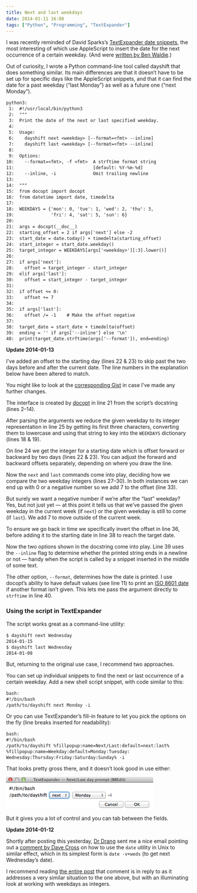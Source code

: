 ```yaml
---
title: Next and last weekdays
date: 2014-01-11 16:08
tags: ["Python", "Programming", "TextExpander"]
---
```


I was recently reminded of David Sparks’s [TextExpander date snippets][ds-dates], the most interesting of which use AppleScript to insert the date for the next occurrence of a certain weekday. (And were [written by Ben Waldie][bw].)

[ds-dates]: http://macsparky.com/blog/2013/5/text-expander-snippets-date-and-time
[bw]: http://www.tuaw.com/2013/01/21/mac-productivity-ten-textexpander-date-snippets/

Out of curiosity, I wrote a Python command-line tool called dayshift that does something similar. Its main differences are that it doesn’t have to be set up for specific days like the AppleScript snippets, and that it can find the date for a past weekday (“last Monday”) as well as a future one (“next Monday”).

    python3:
     1:  #!/usr/local/bin/python3
     2:  """
     3:  Print the date of the next or last specified weekday.
     4:  
     5:  Usage:
     6:    dayshift next <weekday> [--format=<fmt> --inline]
     7:    dayshift last <weekday> [--format=<fmt> --inline]
     8:  
     9:  Options:
    10:    --format=<fmt>, -f <fmt>  A strftime format string
    11:                              [default: %Y-%m-%d]
    12:    --inline, -i              Omit trailing newline
    13:  
    14:  """
    15:  from docopt import docopt
    16:  from datetime import date, timedelta
    17:  
    18:  WEEKDAYS = {'mon': 0, 'tue': 1, 'wed': 2, 'thu': 3,
    19:              'fri': 4, 'sat': 5, 'sun': 6}
    20:  
    21:  args = docopt(__doc__)
    22:  starting_offset = 2 if args['next'] else -2
    23:  start_date = date.today() + timedelta(starting_offset)
    24:  start_integer = start_date.weekday()
    25:  target_integer = WEEKDAYS[args['<weekday>'][:3].lower()]
    26:  
    27:  if args['next']:
    28:    offset = target_integer - start_integer
    29:  elif args['last']:
    30:    offset = start_integer - target_integer
    31:  
    32:  if offset <= 0:
    33:    offset += 7
    34:  
    35:  if args['last']:
    36:    offset /= -1    # Make the offset negative
    37:  
    38:  target_date = start_date + timedelta(offset)
    39:  ending = '' if args['--inline'] else '\n'
    40:  print(target_date.strftime(args['--format']), end=ending)

<div class="flag" id="update_2014-01-13">
  <p><strong>Update <time>2014-01-13</time></strong></p>
  <p>I’ve added an offset to the starting day (lines 22 & 23) to skip past the two days before and after the current date. The line numbers in the explanation below have been altered to match.</p>
  <p>You might like to look at the <a href="https://gist.github.com/robjwells/8370699">corresponding Gist</a> in case I’ve made any further changes.</p>
</div>

The interface is created by [docopt][] in line 21 from the script’s docstring (lines 2–14).

[docopt]: http://docopt.org

After parsing the arguments we reduce the given weekday to its integer representation in line 25 by getting its first three characters, converting them to lowercase and using that string to key into the `WEEKDAYS` dictionary (lines 18 & 19).

On line 24 we get the integer for a starting date which is offset forward or backward by two days (lines 22 & 23). You can adjust the forward and backward offsets separately, depending on where you draw the line.

Now the `next` and `last` commands come into play, deciding how we compare the two weekday integers (lines 27–30). In both instances we can end up with 0 or a negative number so we add 7 to the offset (line 33).

But surely we want a negative number if we’re after the “last” weekday? Yes, but not just yet — at this point it tells us that we’ve passed the given weekday in the current week (if `next`) or the given weekday is still to come (if `last`). We add 7 to move outside of the current week.

To ensure we go back in time we specifically invert the offset in line 36, before adding it to the starting date in line 38 to reach the target date.

Now the two options shown in the docstring come into play. Line 39 uses the `--inline` flag to determine whether the printed string ends in a newline or not — handy when the script is called by a snippet inserted in the middle of some text.

The other option, `--format`, determines how the date is printed. I use docopt’s ability to have default values (see line 11) to print an [ISO 8601 date][iso] if another format isn’t given. This lets me pass the argument directly to `strftime` in line 40.

[iso]: http://en.wikipedia.org/wiki/ISO_8601

### Using the script in TextExpander

The script works great as a command-line utility:

    $ dayshift next Wednesday
    2014-01-15
    $ dayshift last Wednesday
    2014-01-08

But, returning to the original use case, I recommend two approaches.

You can set up individual snippets to find the next or last occurrence of a certain weekday. Add a new shell script snippet, with code similar to this:
    
    bash:
    #!/bin/bash
    /path/to/dayshift next Monday -i

Or you can use TextExpander’s fill-in feature to let you pick the options on the fly (line breaks inserted for readability):

    bash:
    #!/bin/bash
    /path/to/dayshift %fillpopup:name=Next/Last:default=next:last%
    %fillpopup:name=Weekday:default=Monday:Tuesday:
    Wednesday:Thursday:Friday:Saturday:Sunday% -i

That looks pretty gross there, and it doesn’t look good in use either:

![Screenshot of the dayshift fill-in TextExpander snippet](/images/2014-01-11_weekdaysfillin.png)

But it gives you a lot of control and you can tab between the fields.

<div class="flag" id="update_2014-01-12">
  <p><strong>Update <time>2014-01-12</time></strong></p>
  <p>Shortly after posting this yesterday, <a href="http://leancrew.com/all-this/">Dr Drang</a> sent me a nice email pointing out a <a href="http://www.leancrew.com/all-this/2012/09/eight-days-a-week/#comment-24659">comment by Dave Cross</a> on how to use the <code>date</code> utility in Unix to similar effect, which in its simplest form is <code>date -v+weds</code> (to get next Wednesday’s date).</p>
  <p>I recommend reading <a href="http://www.leancrew.com/all-this/2012/09/eight-days-a-week/">the entire post</a> that comment is in reply to as it addresses a very similar situation to the one above, but with an illuminating look at working with weekdays as integers.</p>
</div>
